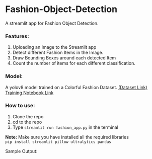 # Fashion-Object-Detection
 
A streamlit app for Fashion Object Detection.  

    
### Features:
1. Uploading an Image to the Streamlit app
2. Detect different Fashion Items in the Image.
3. Draw Bounding Boxes around each detected Item
4. Count the number of items for each different classification.

### Model:  
A yolov8 model trained on a Colorful Fashion Dataset.  [(Dataset Link)](https://www.kaggle.com/datasets/nguyngiabol/colorful-fashion-dataset-for-object-detection)  
[Training Notebook Link](https://colab.research.google.com/drive/1AvpnvAk_HFIJDyYk4HngTFfAAxB_D1bg?usp=sharing)  

### How to use:
1. Clone the repo
2. cd to the repo
3. Type ``` streamlit run fashion_app.py ``` in the terminal
  
**Note:** Make sure you have installed all the required libraries  
``` pip install streamlit pillow ultralytics pandas ```

Sample Output:
